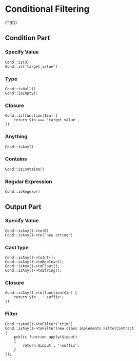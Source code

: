 # Conditional Filtering 

(TBD)

## Condition Part

### Specify Value

```
Cond::is(0)
Cond::is('target_value')
```

### Type

```
Cond::isNull()
Cond::isEmpty()
```

### Closure

```
Cond::is(function($in) {
    return $in === 'target value',
})
```

### Anything

```
Cond::isAny()
```

### Contains

```
Cond::isContains()
```

### Regular Expression

```
Cond::isRegexp()
```

## Output Part

### Specify Value

```
Cond::isAny()->to(0)
Cond::isAny()->to('new string')
```

### Cast type

```
Cond::isAny()->toInt();
Cond::isAny()->toBoolean();
Cond::isAny()->toFloat();
Cond::isAny()->toString();
```

### Closure

```
Cond::isAny()->to(function($in) {
    return $in . ' suffix';
})
```

### Filter

```
Cond::isAny()->toFilter('trim')
Cond::isAny()->toFilter(new class implements FilterContract
{
    public function apply($input)
    {
        return $input . '-suffix';
    }
});
```